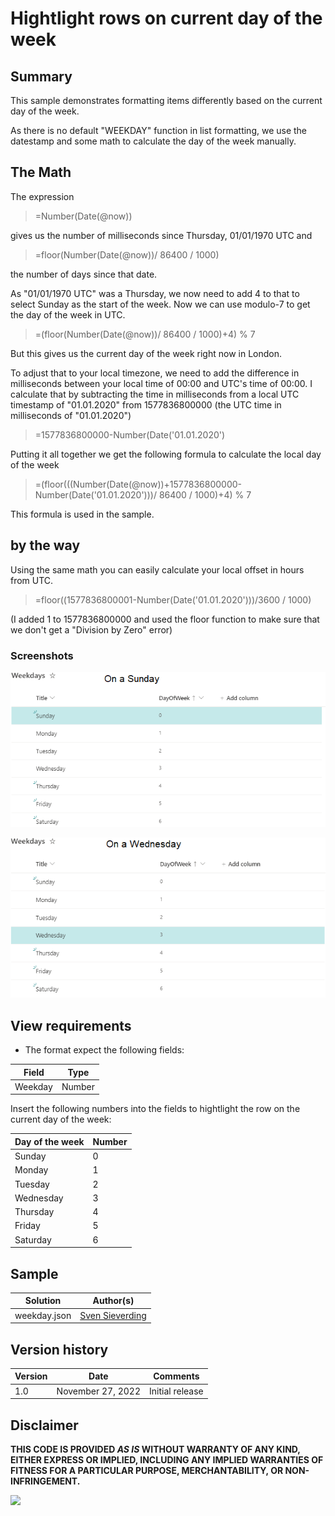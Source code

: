 # Hightlight rows on current day of the week

## Summary
This sample demonstrates formatting items differently based on the current day of the week. 

As there is no default "WEEKDAY" function in list formatting, we use the datestamp and some math to calculate the day of the week manually.

## The Math

The expression
>=Number(Date(@now))

gives us the number of milliseconds since Thursday, 01/01/1970 UTC and

>=floor(Number(Date(@now))/ 86400 / 1000)

the number of days since that date.

As "01/01/1970 UTC" was a Thursday, we now need to add 4 to that to select Sunday as the start of the week. Now we can use modulo-7 to get the day of the week in UTC.

>=(floor(Number(Date(@now))/ 86400 / 1000)+4) % 7

But this gives us the current day of the week right now in London.

To adjust that to your local timezone, we need to add the difference in milliseconds between your local time of 00:00 and UTC's time of 00:00. I calculate that by subtracting the time in milliseconds from a local UTC timestamp of "01.01.2020" from 1577836800000 (the UTC time in milliseconds of "01.01.2020")

> =1577836800000-Number(Date('01.01.2020')

Putting it all together we get the following formula to calculate the local day of the week

>=(floor(((Number(Date(@now))+1577836800000-Number(Date('01.01.2020')))/ 86400 / 1000)+4) % 7

This formula is used in the sample.

## by the way

Using the same math you can easily calculate your local offset in hours from UTC.

>=floor((1577836800001-Number(Date('01.01.2020')))/3600 / 1000)

(I added 1 to 1577836800000 and used the floor function to make sure that we don't get a "Division by Zero" error)


### Screenshots


![On a Sunday](./assets/Sunday.png)


![On a Wednesday](./assets/Wednesday.png)


## View requirements
- The format expect the following fields:

Field |Type
--------|---------
Weekday | Number

Insert the following numbers into the fields to hightlight the row on the current day of the week:

Day of the week |Number
--------|---------
Sunday | 0
Monday | 1
Tuesday | 2
Wednesday | 3
Thursday | 4
Friday | 5
Saturday | 6




## Sample

Solution|Author(s)
--------|---------
weekday.json | [Sven Sieverding](https://github.com/365knoten)

## Version history

Version|Date|Comments
-------|----|--------
1.0|November 27, 2022|Initial release


## Disclaimer
**THIS CODE IS PROVIDED *AS IS* WITHOUT WARRANTY OF ANY KIND, EITHER EXPRESS OR IMPLIED, INCLUDING ANY IMPLIED WARRANTIES OF FITNESS FOR A PARTICULAR PURPOSE, MERCHANTABILITY, OR NON-INFRINGEMENT.**

<img src="https://pnptelemetry.azurewebsites.net/list-formatting/view-samples/clipboards" />